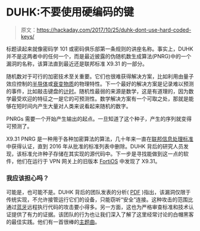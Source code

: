 # DUHK:不要使用硬编码的键

> 原文：<https://hackaday.com/2017/10/25/duhk-dont-use-hard-coded-keys/>

标题读起来就像密码学 101 或密码俱乐部第一条规则的讲座名称。事实上，DUHK 并不是这两者中的任何一个，而是最近披露的伪随机数生成算法(PNRG)中的一个漏洞的名称，该算法直到最近还是联邦标准 X9.31 的一部分。

随机数对于可行的加密技术至关重要。它们也很难获得解决方案，比如利用由量子效应控制的[半导体](https://hackaday.com/2014/06/08/the-development-of-a-hardware-random-number-generator/)或[衰变物质](https://hackaday.com/2015/08/16/hackaday-prize-entry-nuclear-powered-random-number-generator/)的物理特性。下一个最好的解决方案是记录难以预测的事件，比如敲击键盘的[计时](https://en.wikipedia.org/wiki/Entropy_(computing)#Linux_kernel)。随机性最弱的来源是数学，这是有道理的，因为数学最受欢迎的特征之一是它的可预测性。数学解决方案有一个可取之处，那就是能够在短时间内产生大量对人类来说看起来随机的数字。

PNRGs 需要一个开始产生输出的起点。一旦知道了这个种子，产生的序列就变得可预测了。

X9.31 PNRG 是一种用于各种加密算法的算法，几十年来一直在[联邦信息处理标准](https://en.wikipedia.org/wiki/Federal_Information_Processing_Standards)中获得认证，直到 2016 年从批准的标准列表中删除。DUHK 背后的研究人员发现，该标准允许种子存储在其实现的源代码中。下一步是寻找能做到这一点的软件，他们在运行于 VPN 网关上的旧版本 [FortiOS](https://www.fortinet.com/products/fortigate/fortios.html) 中发现了 X9.31。

### 我应该担心吗？

可能是，也可能不是。DUHK 背后的团队发表的分析( [PDF](https://duhkattack.com/paper.pdf) )指出，该漏洞仅限于传统实现，不允许接管运行它们的设备，只能窃听“安全”连接。这种攻击的范围比通过[蓝牙](https://hackaday.com/2017/09/14/bluetooth-vulnerability-affects-all-major-os/)远程执行代码的攻击要小得多。另一方面，这也为严格审查标准和技术认证提供了有力的证据。该团队的行为也让我们深入了解了这里经常讨论的白帽黑客的最佳实践。他们有一首很棒的[主题曲](https://www.youtube.com/watch?v=bf9d7rSf_Ks)。